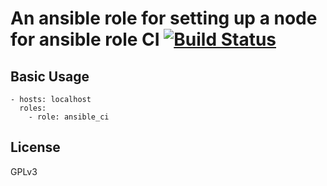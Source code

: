 # An ansible role for setting up a node for ansible role CI [![Build Status](https://travis-ci.com/mafalb/ansible-ansible_ci.svg?branch=master)](https://travis-ci.com/mafalb/ansible-ansible_ci)


## Basic Usage

```
- hosts: localhost
  roles:
    - role: ansible_ci
```

## License

GPLv3
